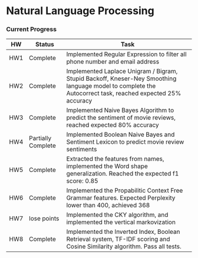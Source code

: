 # Natural Language Processing

### Current Progress

HW  | Status | Task
--- | -------- | ------------
HW1 | Complete | Implemented Regular Expression to filter all phone number and email address
HW2 | Complete | Implemented Laplace Unigram / Bigram, Stupid Backoff, Kneser-Ney Smoothing language model to complete the Autocorrect task, reached expected 25% accuracy
HW3 | Complete | Implemented Naive Bayes Algorithm to predict the sentiment of movie reviews, reached expected 80% accuracy
HW4 | Partially Complete | Implemented Boolean Naive Bayes and Sentiment Lexicon to predict movie review sentiments
HW5 | Complete | Extracted the features from names, implemented the Word shape generalization. Reached the expected f1 score: 0.85<br />
HW6 | Complete | Implemented the Propabilitic Context Free Grammar features. Expected Perplexity lower than 400, achieved 368 <br />
HW7 | lose points | Implemented the CKY algorithm, and implemented the vertical markovization<br />
HW8 | Complete | Implemented the Inverted Index, Boolean Retrieval system, TF-IDF scoring and Cosine Similarity algorithm. Pass all tests.<br />




